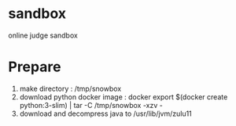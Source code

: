 # sandbox
online judge sandbox

# Prepare
1. make directory : /tmp/snowbox
2. download python docker image : docker export $(docker create python:3-slim) | tar -C /tmp/snowbox -xzv -
3. download and decompress java to /usr/lib/jvm/zulu11
